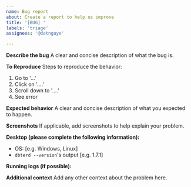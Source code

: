```yaml
---
name: Bug report
about: Create a report to help us improve
title: '[BUG] '
labels: 'triage'
assignees: '@datnguye'

---
```


**Describe the bug**
A clear and concise description of what the bug is.

**To Reproduce**
Steps to reproduce the behavior:

1. Go to '...'
2. Click on '....'
3. Scroll down to '....'
4. See error

**Expected behavior**
A clear and concise description of what you expected to happen.

**Screenshots**
If applicable, add screenshots to help explain your problem.

**Desktop (please complete the following information):**

- OS: [e.g. Windows, Linux]
- `dbterd --version`'s output [e.g. 1.7.1]

**Running logs (if possible):**

<!-- For ex:

```log
2024-05-08 16:59:56,888 - dbterd - INFO - Run with dbterd==0.0.0 (main.py:54)
2024-05-08 16:59:56,891 - dbterd - INFO - Using dbt artifact dir at: C:\Sources\dbterd\samples\dbtresto (base.py:80)
2024-05-08 16:59:57,232 - dbterd - INFO - Collected 23 table(s) and 10 relationship(s) (test_relationship.py:95)
2024-05-08 16:59:57,233 - dbterd - INFO - Output saved to C:\Sources\dbterd\target/output.md (base.py:198)
``` -->

**Additional context**
Add any other context about the problem here.
